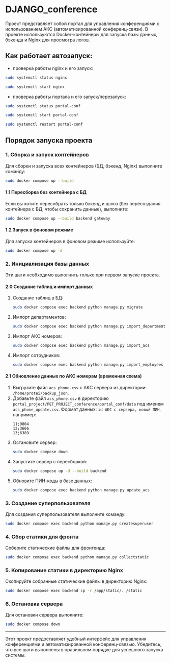 # DJANGO_conference

Проект представляет собой портал для управления конференциями с использованием АКС (автоматизированной конференц-связи). В проекте используются Docker-контейнеры для запуска базы данных, бэкенда и Nginx для просмотра логов.

## Как работает автозапуск:  
 - проверка работы nginx и его запуск:  
```bash
sudo systemctl status nginx 
```  
```bash
sudo systemctl start nginx
```  
 - проверка работы портала и его запуск/перезапуск:  
```bash
sudo systemctl status portal-conf  
```  
```bash
sudo systemctl start portal-conf  
```  
```bash
sudo systemctl restart portal-conf  
```  

## Порядок запуска проекта

### 1. Сборка и запуск контейнеров
Для сборки и запуска всех контейнеров (БД, бэкенд, Nginx) выполните команду:

```bash
sudo docker compose up --build
```

#### 1.1 Пересборка без контейнера с БД
Если вы хотите пересобрать только бэкенд и шлюз (без пересоздания контейнера с БД, чтобы сохранить данные), выполните:

```bash
sudo docker compose up --build backend gateway
```

#### 1.2 Запуск в фоновом режиме
Для запуска контейнеров в фоновом режиме используйте:

```bash
sudo docker compose up -d
```

### 2. Инициализация базы данных
Эти шаги необходимо выполнить только при первом запуске проекта.

#### 2.0 Создание таблиц и импорт данных
1. Создание таблиц в БД:
   ```bash
   sudo docker compose exec backend python manage.py migrate
   ```

2. Импорт департаментов:
   ```bash
   sudo docker compose exec backend python manage.py import_department
   ```

3. Импорт АКС номеров:
   ```bash
   sudo docker compose exec backend python manage.py import_acs
   ```

4. Импорт сотрудников:
   ```bash
   sudo docker compose exec backend python manage.py import_employees
   ```

#### 2.1 Обновление данных по АКС номерам (временная схема)
1. Выгрузите файл `acs_phone.csv` с АКС сервера из директории: `/home/protei/backup_json`.
2. Добавьте файл `acs_phone.csv` в директорию `portal_project/PET_PROJECT_conference/portal_conf/data` под именем `acs_phone_update.csv`. Формат данных: `id АКС с сервера, новый ПИН`, например:
   ```
   11;9804
   12;3666
   13;6389
   ```
3. Остановите сервер:
   ```bash
   sudo docker compose down
   ```
4. Запустите сервер с пересборкой:
   ```bash
   sudo docker compose up -d --build backend
   ```
5. Обновите ПИН-коды в базе данных:
   ```bash
   sudo docker compose exec backend python manage.py update_acs
   ```

### 3. Создание суперпользователя
Для создания суперпользователя выполните команду:

```bash
sudo docker compose exec backend python manage.py createsuperuser
```

### 4. Сбор статики для фронта
Соберите статические файлы для фронтенда:

```bash
sudo docker compose exec backend python manage.py collectstatic
```

### 5. Копирование статики в директорию Nginx
Скопируйте собранные статические файлы в директорию Nginx:

```bash
sudo docker compose exec backend cp -r /app/static/. /static
```

### 6. Остановка сервера
Для остановки сервера выполните:

```bash
sudo docker compose down
```

---

Этот проект предоставляет удобный интерфейс для управления конференциями и автоматизированной конференц-связью. Убедитесь, что все шаги выполнены в правильном порядке для успешного запуска системы.
```
